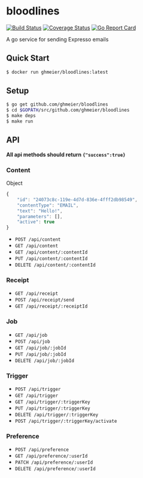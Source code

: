 # bloodlines
[![Build Status](https://travis-ci.org/ghmeier/bloodlines.svg?branch=master)](https://travis-ci.org/ghmeier/bloodlines)
[![Coverage Status](https://coveralls.io/repos/github/ghmeier/bloodlines/badge.svg?branch=master)](https://coveralls.io/github/ghmeier/bloodlines?branch=master)
[![Go Report Card](https://goreportcard.com/badge/github.com/ghmeier/bloodlines)](https://goreportcard.com/report/github.com/ghmeier/bloodlines)

A go service for sending Expresso emails

## Quick Start
```bash
$ docker run ghmeier/bloodlines:latest
```

## Setup
```bash
$ go get github.com/ghmeier/bloodlines
$ cd $GOPATH/src/github.com/ghmeier/bloodlines
$ make deps
$ make run
```

## API
__All api methods should return `{"success":true}`__

### Content
Object
```javascript
{
	"id": "24073c8c-119e-4d7d-836e-4fff2db98549",
	"contentType": "EMAIL",
	"text": "Hello!",
	"parameters": [],
	"active": true
}
```
* `POST /api/content`
* `GET /api/content`
* `GET /api/content/:contentId`
* `PUT /api/content/:contentId`
* `DELETE /api/content/:contentId`

### Receipt
* `GET /api/receipt`
* `POST /api/receipt/send`
* `GET /api/receipt/:receiptId`

### Job
* `GET /api/job`
* `POST /api/job`
* `GET /api/job/:jobId`
* `PUT /api/job/:jobId`
* `DELETE /api/job/:jobId`

### Trigger
* `POST /api/trigger`
* `GET /api/trigger`
* `GET /api/trigger/:triggerKey`
* `PUT /api/trigger/:triggerKey`
* `DELETE /api/trigger/:triggerKey`
* `POST /api/trigger/:triggerKey/activate`

### Preference
* `POST /api/preference`
* `GET /api/preference/:userId`
* `PATCH /api/preference/:userId`
* `DELETE /api/preference/:userId`
